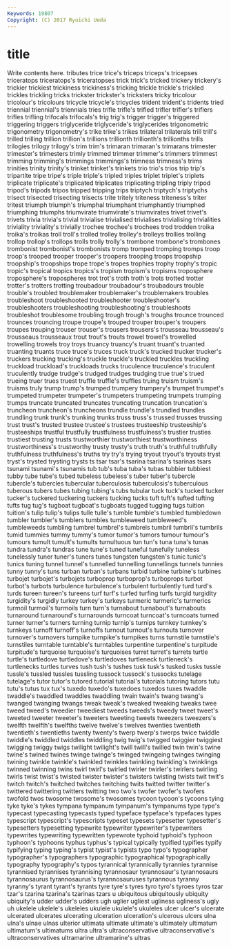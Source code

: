 ```yaml
---
Keywords: 19807 
Copyright: (C) 2017 Ryuichi Ueda
---
```


# title

Write contents here.
 tributes trice trice's triceps
triceps's tricepses triceratops triceratops's triceratopses trick trick's tricked trickery trickery's
trickier trickiest trickiness trickiness's tricking trickle trickle's trickled trickles trickling
tricks trickster trickster's tricksters tricky tricolour tricolour's tricolours tricycle tricycle's
tricycles trident trident's tridents tried triennial triennial's triennials tries trifle
trifle's trifled trifler trifler's triflers trifles trifling trifocals trifocals's trig
trig's trigger trigger's triggered triggering triggers triglyceride triglyceride's triglycerides trigonometric
trigonometry trigonometry's trike trike's trikes trilateral trilaterals trill trill's trilled
trilling trillion trillion's trillions trillionth trillionth's trillionths trills trilogies trilogy
trilogy's trim trim's trimaran trimaran's trimarans trimester trimester's trimesters trimly
trimmed trimmer trimmer's trimmers trimmest trimming trimming's trimmings trimmings's trimness
trimness's trims trinities trinity trinity's trinket trinket's trinkets trio trio's
trios trip trip's tripartite tripe tripe's triple triple's tripled triples
triplet triplet's triplets triplicate triplicate's triplicated triplicates triplicating tripling triply
tripod tripod's tripods tripos tripped tripping trips triptych triptych's triptychs
trisect trisected trisecting trisects trite tritely triteness triteness's triter tritest
triumph triumph's triumphal triumphant triumphantly triumphed triumphing triumphs triumvirate triumvirate's
triumvirates trivet trivet's trivets trivia trivia's trivial trivialise trivialised trivialises
trivialising trivialities triviality triviality's trivially trochee trochee's trochees trod trodden
troika troika's troikas troll troll's trolled trolley trolley's trolleys trollies
trolling trollop trollop's trollops trolls trolly trolly's trombone trombone's trombones
trombonist trombonist's trombonists tromp tromped tromping tromps troop troop's trooped
trooper trooper's troopers trooping troops troopship troopship's troopships trope trope's
tropes trophies trophy trophy's tropic tropic's tropical tropics tropics's tropism
tropism's tropisms troposphere troposphere's tropospheres trot trot's troth troth's trots
trotted trotter trotter's trotters trotting troubadour troubadour's troubadours trouble trouble's
troubled troublemaker troublemaker's troublemakers troubles troubleshoot troubleshooted troubleshooter troubleshooter's troubleshooters
troubleshooting troubleshooting's troubleshoots troubleshot troublesome troubling trough trough's troughs trounce
trounced trounces trouncing troupe troupe's trouped trouper trouper's troupers troupes
trouping trouser trouser's trousers trousers's trousseau trousseau's trousseaus trousseaux trout
trout's trouts trowel trowel's trowelled trowelling trowels troy troys truancy
truancy's truant truant's truanted truanting truants truce truce's truces truck
truck's trucked trucker trucker's truckers trucking trucking's truckle truckle's truckled
truckles truckling truckload truckload's truckloads trucks truculence truculence's truculent truculently
trudge trudge's trudged trudges trudging true true's trued trueing truer
trues truest truffle truffle's truffles truing truism truism's truisms truly
trump trump's trumped trumpery trumpery's trumpet trumpet's trumpeted trumpeter trumpeter's
trumpeters trumpeting trumpets trumping trumps truncate truncated truncates truncating truncation
truncation's truncheon truncheon's truncheons trundle trundle's trundled trundles trundling trunk
trunk's trunking trunks truss truss's trussed trusses trussing trust trust's
trusted trustee trustee's trustees trusteeship trusteeship's trusteeships trustful trustfully trustfulness
trustfulness's trustier trusties trustiest trusting trusts trustworthier trustworthiest trustworthiness trustworthiness's
trustworthy trusty trusty's truth truth's truthful truthfully truthfulness truthfulness's truths
try try's trying tryout tryout's tryouts tryst tryst's trysted trysting
trysts ts tsar tsar's tsarina tsarina's tsarinas tsars tsunami tsunami's
tsunamis tub tub's tuba tuba's tubas tubbier tubbiest tubby tube
tube's tubed tubeless tubeless's tuber tuber's tubercle tubercle's tubercles tubercular
tuberculosis tuberculosis's tuberculous tuberous tubers tubes tubing tubing's tubs tubular
tuck tuck's tucked tucker tucker's tuckered tuckering tuckers tucking tucks
tuft tuft's tufted tufting tufts tug tug's tugboat tugboat's tugboats
tugged tugging tugs tuition tuition's tulip tulip's tulips tulle tulle's
tumble tumble's tumbled tumbledown tumbler tumbler's tumblers tumbles tumbleweed tumbleweed's
tumbleweeds tumbling tumbrel tumbrel's tumbrels tumbril tumbril's tumbrils tumid tummies
tummy tummy's tumor tumor's tumors tumour tumour's tumours tumult tumult's
tumults tumultuous tun tun's tuna tuna's tunas tundra tundra's tundras
tune tune's tuned tuneful tunefully tuneless tunelessly tuner tuner's tuners
tunes tungsten tungsten's tunic tunic's tunics tuning tunnel tunnel's tunnelled
tunnelling tunnellings tunnels tunnies tunny tunny's tuns turban turban's turbans
turbid turbine turbine's turbines turbojet turbojet's turbojets turboprop turboprop's turboprops
turbot turbot's turbots turbulence turbulence's turbulent turbulently turd turd's turds
tureen tureen's tureens turf turf's turfed turfing turfs turgid turgidity
turgidity's turgidly turkey turkey's turkeys turmeric turmeric's turmerics turmoil turmoil's
turmoils turn turn's turnabout turnabout's turnabouts turnaround turnaround's turnarounds turncoat
turncoat's turncoats turned turner turner's turners turning turnip turnip's turnips
turnkey turnkey's turnkeys turnoff turnoff's turnoffs turnout turnout's turnouts turnover
turnover's turnovers turnpike turnpike's turnpikes turns turnstile turnstile's turnstiles turntable
turntable's turntables turpentine turpentine's turpitude turpitude's turquoise turquoise's turquoises turret
turret's turrets turtle turtle's turtledove turtledove's turtledoves turtleneck turtleneck's turtlenecks
turtles turves tush tush's tushes tusk tusk's tusked tusks tussle
tussle's tussled tussles tussling tussock tussock's tussocks tutelage tutelage's tutor
tutor's tutored tutorial tutorial's tutorials tutoring tutors tutu tutu's tutus
tux tux's tuxedo tuxedo's tuxedoes tuxedos tuxes twaddle twaddle's twaddled
twaddles twaddling twain twain's twang twang's twanged twanging twangs tweak
tweak's tweaked tweaking tweaks twee tweed tweed's tweedier tweediest tweeds
tweeds's tweedy tweet tweet's tweeted tweeter tweeter's tweeters tweeting tweets
tweezers tweezers's twelfth twelfth's twelfths twelve twelve's twelves twenties twentieth
twentieth's twentieths twenty twenty's twerp twerp's twerps twice twiddle twiddle's
twiddled twiddles twiddling twig twig's twigged twiggier twiggiest twigging twiggy
twigs twilight twilight's twill twill's twilled twin twin's twine twine's
twined twines twinge twinge's twinged twingeing twinges twinging twining twinkle
twinkle's twinkled twinkles twinkling twinkling's twinklings twinned twinning twins twirl
twirl's twirled twirler twirler's twirlers twirling twirls twist twist's twisted
twister twister's twisters twisting twists twit twit's twitch twitch's twitched
twitches twitching twits twitted twitter twitter's twittered twittering twitters twitting
two two's twofer twofer's twofers twofold twos twosome twosome's twosomes
tycoon tycoon's tycoons tying tyke tyke's tykes tympana tympanum tympanum's
tympanums type type's typecast typecasting typecasts typed typeface typeface's typefaces
types typescript typescript's typescripts typeset typesets typesetter typesetter's typesetters typesetting
typewrite typewriter typewriter's typewriters typewrites typewriting typewritten typewrote typhoid typhoid's
typhoon typhoon's typhoons typhus typhus's typical typically typified typifies typify
typifying typing typing's typist typist's typists typo typo's typographer typographer's
typographers typographic typographical typographically typography typography's typos tyrannical tyrannically tyrannies
tyrannise tyrannised tyrannises tyrannising tyrannosaur tyrannosaur's tyrannosaurs tyrannosaurus tyrannosaurus's tyrannosauruses
tyrannous tyranny tyranny's tyrant tyrant's tyrants tyre tyre's tyres tyro
tyro's tyroes tyros tzar tzar's tzarina tzarina's tzarinas tzars u
ubiquitous ubiquitously ubiquity ubiquity's udder udder's udders ugh uglier ugliest
ugliness ugliness's ugly uh ukelele ukelele's ukeleles ukulele ukulele's ukuleles
ulcer ulcer's ulcerate ulcerated ulcerates ulcerating ulceration ulceration's ulcerous ulcers
ulna ulna's ulnae ulnas ulterior ultimata ultimate ultimate's ultimately ultimatum
ultimatum's ultimatums ultra ultra's ultraconservative ultraconservative's ultraconservatives ultramarine ultramarine's ultras

